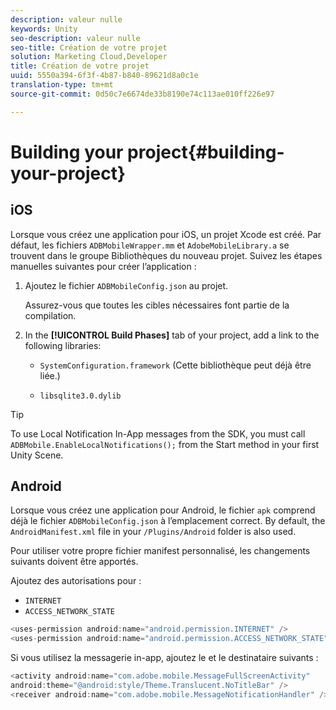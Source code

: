 ```yaml
---
description: valeur nulle
keywords: Unity
seo-description: valeur nulle
seo-title: Création de votre projet
solution: Marketing Cloud,Developer
title: Création de votre projet
uuid: 5550a394-6f3f-4b87-b840-89621d8a0c1e
translation-type: tm+mt
source-git-commit: 0d50c7e6674de33b8190e74c113ae010ff226e97

---
```



# Building your project{#building-your-project}

## iOS

Lorsque vous créez une application pour iOS, un projet Xcode est créé. Par défaut, les fichiers `ADBMobileWrapper.mm` et `AdobeMobileLibrary.a` se trouvent dans le groupe Bibliothèques du nouveau projet. Suivez les étapes manuelles suivantes pour créer l’application :

1. Ajoutez le fichier `ADBMobileConfig.json` au projet.

   Assurez-vous que toutes les cibles nécessaires font partie de la compilation.

1. In the **[!UICONTROL Build Phases]** tab of your project, add a link to the following libraries:

   * `SystemConfiguration.framework`
(Cette bibliothèque peut déjà être liée.)

   * `libsqlite3.0.dylib`

>[!TIP]
>
>To use Local Notification In-App messages from the SDK, you must call `ADBMobile.EnableLocalNotifications();` from the Start method in your first Unity Scene.

## Android

Lorsque vous créez une application pour Android, le fichier `apk` comprend déjà le fichier `ADBMobileConfig.json` à l’emplacement correct. By default, the `AndroidManifest.xml` file in your `/Plugins/Android` folder is also used.

Pour utiliser votre propre fichier manifest personnalisé, les changements suivants doivent être apportés.

Ajoutez des autorisations pour :

* `INTERNET`
* `ACCESS_NETWORK_STATE`

```java
<uses-permission android:name="android.permission.INTERNET" />
<uses-permission android:name="android.permission.ACCESS_NETWORK_STATE" />
```

Si vous utilisez la messagerie in-app, ajoutez le et le destinataire  suivants :

```java
<activity android:name="com.adobe.mobile.MessageFullScreenActivity"  
android:theme="@android:style/Theme.Translucent.NoTitleBar" />
<receiver android:name="com.adobe.mobile.MessageNotificationHandler" />
```

